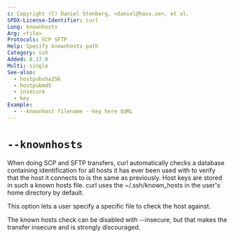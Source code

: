 ```yaml
---
c: Copyright (C) Daniel Stenberg, <daniel@haxx.se>, et al.
SPDX-License-Identifier: curl
Long: knownhosts
Arg: <file>
Protocols: SCP SFTP
Help: Specify knownhosts path
Category: ssh
Added: 8.17.0
Multi: single
See-also:
  - hostpubsha256
  - hostpubmd5
  - insecure
  - key
Example:
  - --knownhost filename --key here $URL
---
```


# `--knownhosts`

When doing SCP and SFTP transfers, curl automatically checks a database
containing identification for all hosts it has ever been used with to verify
that the host it connects to is the same as previously. Host keys are stored
in such a known hosts file. curl uses the ~/.ssh/known_hosts in the user's
home directory by default.

This option lets a user specify a specific file to check the host against.

The known hosts check can be disabled with --insecure, but that makes the
transfer insecure and is strongly discouraged.

